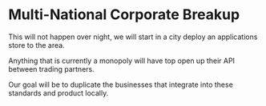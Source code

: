 # Multi-National Corporate Breakup

This will not happen over night, we will start in a city deploy an applications store to the area.

Anything that is currently a monopoly will have top open up their API between trading partners.

Our goal will be to duplicate the businesses that integrate into these standards and product locally.

